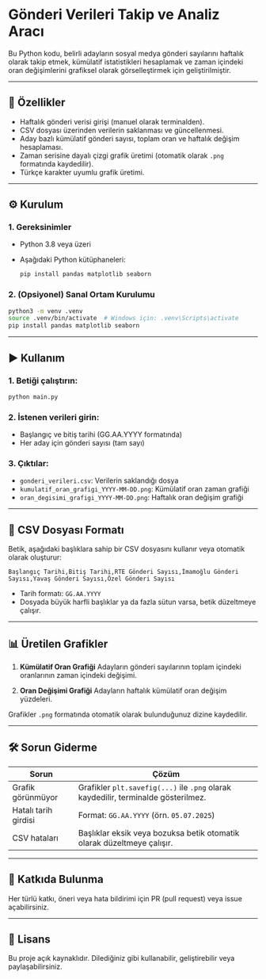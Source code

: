 # Gönderi Verileri Takip ve Analiz Aracı

Bu Python kodu, belirli adayların sosyal medya gönderi sayılarını haftalık olarak takip etmek, kümülatif istatistikleri hesaplamak ve zaman içindeki oran değişimlerini grafiksel olarak görselleştirmek için geliştirilmiştir.

---

## 📌 Özellikler

* Haftalık gönderi verisi girişi (manuel olarak terminalden).
* CSV dosyası üzerinden verilerin saklanması ve güncellenmesi.
* Aday bazlı kümülatif gönderi sayısı, toplam oran ve haftalık değişim hesaplaması.
* Zaman serisine dayalı çizgi grafik üretimi (otomatik olarak `.png` formatında kaydedilir).
* Türkçe karakter uyumlu grafik üretimi.

---

## ⚙️ Kurulum

### 1. Gereksinimler

* Python 3.8 veya üzeri
* Aşağıdaki Python kütüphaneleri:

  ```bash
  pip install pandas matplotlib seaborn
  ```

### 2. (Opsiyonel) Sanal Ortam Kurulumu

```bash
python3 -m venv .venv
source .venv/bin/activate  # Windows için: .venv\Scripts\activate
pip install pandas matplotlib seaborn
```

---

## ▶️ Kullanım

### 1. Betiği çalıştırın:

```bash
python main.py
```

### 2. İstenen verileri girin:

* Başlangıç ve bitiş tarihi (GG.AA.YYYY formatında)
* Her aday için gönderi sayısı (tam sayı)

### 3. Çıktılar:

* `gonderi_verileri.csv`: Verilerin saklandığı dosya
* `kumulatif_oran_grafigi_YYYY-MM-DD.png`: Kümülatif oran zaman grafiği
* `oran_degisimi_grafigi_YYYY-MM-DD.png`: Haftalık oran değişim grafiği

---

## 🧾 CSV Dosyası Formatı

Betik, aşağıdaki başlıklara sahip bir CSV dosyasını kullanır veya otomatik olarak oluşturur:

```csv
Başlangıç Tarihi,Bitiş Tarihi,RTE Gönderi Sayısı,İmamoğlu Gönderi Sayısı,Yavaş Gönderi Sayısı,Özel Gönderi Sayısı
```

* Tarih formatı: `GG.AA.YYYY`
* Dosyada büyük harfli başlıklar ya da fazla sütun varsa, betik düzeltmeye çalışır.

---

## 📊 Üretilen Grafikler

1. **Kümülatif Oran Grafiği**
   Adayların gönderi sayılarının toplam içindeki oranlarının zaman içindeki değişimi.

2. **Oran Değişimi Grafiği**
   Adayların haftalık kümülatif oran değişim yüzdeleri.

Grafikler `.png` formatında otomatik olarak bulunduğunuz dizine kaydedilir.

---

## 🛠 Sorun Giderme

| Sorun                                            | Çözüm                                                                              |
| ------------------------------------------------ | ---------------------------------------------------------------------------------- |
| Grafik görünmüyor                                | Grafikler `plt.savefig(...)` ile `.png` olarak kaydedilir, terminalde gösterilmez. |
| Hatalı tarih girdisi                             | Format: `GG.AA.YYYY` (örn. `05.07.2025`)                                           |
| CSV hataları                                     | Başlıklar eksik veya bozuksa betik otomatik olarak düzeltmeye çalışır.             |

---

## 🤝 Katkıda Bulunma

Her türlü katkı, öneri veya hata bildirimi için PR (pull request) veya issue açabilirsiniz.

---

## 📄 Lisans

Bu proje açık kaynaklıdır. Dilediğiniz gibi kullanabilir, geliştirebilir veya paylaşabilirsiniz.


